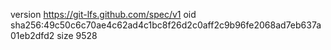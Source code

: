 version https://git-lfs.github.com/spec/v1
oid sha256:49c50c6c70ae4c62ad4c1bc8f26d2c0aff2c9b96fe2068ad7eb637a01eb2dfd2
size 9528
